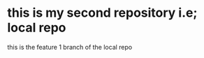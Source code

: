# this is my second repository i.e; local repo
<p> this is the feature 1 branch of the local repo</p>